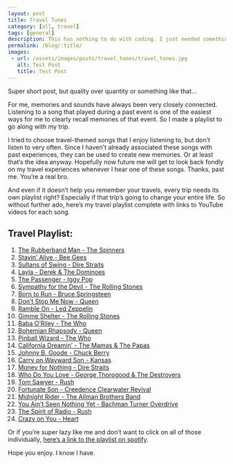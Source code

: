 ```yaml
---
layout: post
title: Travel Tunes
category: [all, travel]
tags: [general]
description: This has nothing to do with coding. I just needed something to go here.
permalink: /blog/:title/
images:
 - url: /assets/images/posts/travel_tunes/travel_tunes.jpg
   alt: Test Post
   title: Test Post
---
```


Super short post, but quality over quantity or something like that...

For me, memories and sounds have always been very closely connected. Listening to a song that played during a past event is one of the easiest ways for me to clearly recall memories of that event. So I made a playlist to go along with my trip. 

I tried to choose travel-themed songs that I enjoy listening to, but don’t listen to very often. Since I haven't already associated these songs with past experiences, they can be used to create new memories. Or at least that’s the idea anyway. Hopefully now future me will get to look back fondly on my travel experiences whenever I hear one of these songs. Thanks, past me. You’re a real bro.

And even if it doesn’t help you remember your travels, every trip needs its own playlist right? Especially if that trip’s going to change your entire life. So without further ado, here’s my travel playlist complete with links to YouTube videos for each song.


## Travel Playlist:


1. [The Rubberband Man - The Spinners](https://www.youtube.com/watch?v=-tvvQQmi7HY)
2. [Stayin’ Alive - Bee Gees](https://www.youtube.com/watch?v=oQwNN-0AgWc)
3. [Sultans of Swing - Dire Straits](https://www.youtube.com/watch?v=l5Zpmaz2OKE)
4. [Layla - Derek & The Dominoes](https://www.youtube.com/watch?v=Th3ycKQV_4k)
5. [The Passenger - Iggy Pop](https://www.youtube.com/watch?v=hLhN__oEHaw)
6. [Sympathy for the Devil - The Rolling Stones](https://www.youtube.com/watch?v=vBecM3CQVD8)
7. [Born to Run - Bruce Springsteen](https://www.youtube.com/watch?v=IxuThNgl3YA)
8. [Don’t Stop Me Now - Queen](https://www.youtube.com/watch?v=HgzGwKwLmgM)
9. [Ramble On - Led Zeppelin](https://www.youtube.com/watch?v=9-0umJhYonc)
10. [Gimme Shelter - The Rolling Stones](https://www.youtube.com/watch?v=R3rnxQBizoU)
11. [Baba O’Riley - The Who](https://www.youtube.com/watch?v=x2KRpRMSu4g)
12. [Bohemian Rhapsody - Queen](https://www.youtube.com/watch?v=fJ9rUzIMcZQ)
13. [Pinball Wizard - The Who](https://www.youtube.com/watch?v=4AKbUm8GrbM)
14. [California Dreamin’ - The Mamas & The Papas](https://www.youtube.com/watch?v=N-aK6JnyFmk)
15. [Johnny B. Goode - Chuck Berry](https://www.youtube.com/watch?v=ZFo8-JqzSCM)
16. [Carry on Wayward Son - Kansas](https://www.youtube.com/watch?v=2X_2IdybTV0)
17. [Money for Nothing - Dire Straits](https://www.youtube.com/watch?v=wTP2RUD_cL0)
18. [Who Do You Love - George Thorogood & The Destroyers](https://www.youtube.com/watch?v=YbRnkmkOhsk)
19. [Tom Sawyer - Rush](https://www.youtube.com/watch?v=auLBLk4ibAk)
20. [Fortunate Son - Creedence Clearwater Revival](https://www.youtube.com/watch?v=ec0XKhAHR5I)
21. [Midnight Rider - The Allman Brothers Band](https://www.youtube.com/watch?v=XBf48xUIBLo)
22. [You Ain't Seen Nothing Yet - Bachman Turner Overdrive](https://www.youtube.com/watch?v=7miRCLeFSJo)
23. [The Spirit of Radio - Rush](https://www.youtube.com/watch?v=5Tq-UsaRchI)
24. [Crazy on You - Heart](https://www.youtube.com/watch?v=OZuW6BH_Vak)

Or if you’re super lazy like me and don’t want to click on all of those individually, [here’s a link to the playlist on spotify](https://open.spotify.com/user/ressuaged/playlist/2abqXsmkGwlug8PZFElJhQ).

Hope you enjoy. I know I have.

